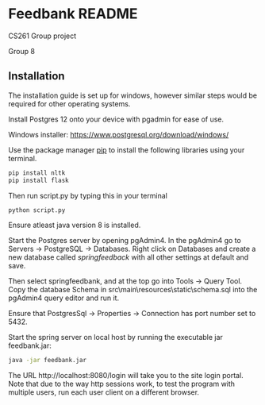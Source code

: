 # Feedbank README
CS261 Group project

Group 8

## Installation

The installation guide is set up for windows, however similar steps would be required for other operating systems.

Install Postgres 12 onto your device with pgadmin for ease of use.

Windows installer: https://www.postgresql.org/download/windows/

Use the package manager [pip](https://pip.pypa.io/en/stable/) to install the following libraries using your terminal.

```bash
pip install nltk
pip install flask
```
Then run script.py by typing this in your terminal
```bash
python script.py
```

Ensure atleast java version 8 is installed.

Start the Postgres server by opening pgAdmin4. 
In the pgAdmin4 go to Servers -> PostgreSQL -> Databases. Right click on Databases and create a new database called *springfeedback* with all other settings at default and save.

Then select springfeedbank, and at the top go into Tools -> Query Tool. 
Copy the database Schema in src\main\resources\static\schema.sql into the pgAdmin4 query editor and run it.

Ensure that PostgresSql -> Properties -> Connection has port number set to 5432.

Start the spring server on local host by running the executable jar feedbank.jar:
 ```bash
java -jar feedbank.jar
```

The URL http://localhost:8080/login will take you to the site login portal. Note that due to the way http sessions work,
to test the program with multiple users, run each user client on a different browser.
